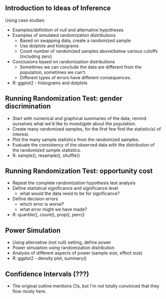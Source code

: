 
## Introduction to Ideas of Inference

Using case studies:

* Examples/definition of null and alternative hypotheses
* Examples of simulated randomization distributions
  * Based on swapping data, create a randomized sample
  * Use dotplots and histograms
  * Count number of randomized samples above/below various cutoffs (including zero)
* Conclusions based on randomization distributions
  * Sometimes we can conclude the data are different from the population, sometimes we can't.
  * Different types of errors have different consequences.
* R: ggplot2 - histograms and dotplots 

## Running Randomization Test: gender discrimination

* Start with numerical and graphical summaries of the data, remind ourselves what we'd like to investigate about the population.
* Create many randomized samples, for the first few find the statistic(s) of interest.
* Plot the many sample statistics from the randomized samples.
* Evaluate the consistency of the observed data with the distribution of the randomized sample statistics.
* R: sample(), resample(), shuffle()


## Running Randomization Test: opportunity cost

* Repeat the complete randomization hypothesis test analysis
* Define statistical significance and significance level
   * what would the data need to be for significance?
* Define decision errors
   * which error is worse?
   * what error might we have made?
* R: quantile(), count(), prop(), perc()

## Power Simulation

* Using alternative (not null) setting, define power
* Power simulation using randomization distribution
* Analysis of different aspects of power (sample size, effect size)
* R: ggplot2 - density plot, summary()

## Confidence Intervals (???)

* The original outline mentions CIs, but I'm not totally convinced that they flow nicely here.

